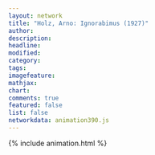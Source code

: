```yaml
---
layout: network
title: "Holz, Arno: Ignorabimus (1927)"
author:
description:
headline:
modified:
category:
tags:
imagefeature: 
mathjax: 
chart: 
comments: true
featured: false
list: false
networkdata: animation390.js
---
```

{% include animation.html %}
